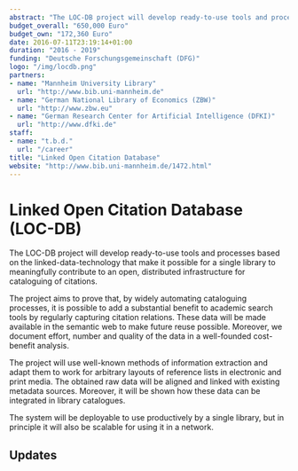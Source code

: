```yaml
---
abstract: "The LOC-DB project will develop ready-to-use tools and processes based on the linked-data-technology that make it possible for a single library to meaningfully contribute to an open, distributed infrastructure for cataloguing of citations."
budget_overall: "650,000 Euro"
budget_own: "172,360 Euro"
date: 2016-07-11T23:19:14+01:00
duration: "2016 - 2019"
funding: "Deutsche Forschungsgemeinschaft (DFG)"
logo: "/img/locdb.png"
partners:
- name: "Mannheim University Library"
  url: "http://www.bib.uni-mannheim.de"
- name: "German National Library of Economics (ZBW)"
  url: "http://www.zbw.eu"
- name: "German Research Center for Artificial Intelligence (DFKI)"
  url: "http://www.dfki.de"
staff:
- name: "t.b.d."
  url: "/career"
title: "Linked Open Citation Database"
website: "http://www.bib.uni-mannheim.de/1472.html"
---
```


# Linked Open Citation Database (LOC-DB)
The LOC-DB project will develop ready-to-use tools and processes based on the linked-data-technology that make it possible for a single library to meaningfully contribute to an open, distributed infrastructure for cataloguing of citations.

The project aims to prove that, by widely automating cataloguing processes, it is possible to add a substantial benefit to academic search tools by regularly capturing citation relations. These data will be made available in the semantic web to make future reuse possible. Moreover, we document effort, number and quality of the data in a well-founded cost-benefit analysis.

The project will use well-known methods of information extraction and adapt them to work for arbitrary layouts of reference lists in electronic and print media. The obtained raw data will be aligned and linked with existing metadata sources. Moreover, it will be shown how these data can be integrated in library catalogues. 

The system will be deployable to use productively by a single library, but in principle it will also be scalable for using it in a network.




## Updates

